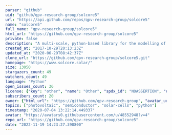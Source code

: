 ```yaml
---
parser: "github"
uid: "github/qpv-research-group/solcore5"
url: "https://api.github.com/repos/qpv-research-group/solcore5"
name: "solcore5"
full_name: "qpv-research-group/solcore5"
html_url: "https://github.com/qpv-research-group/solcore5"
private: false
description: "A multi-scale, python-based library for the modelling of solar cells and semiconductor materials"
created_at: "2017-10-29T20:13:23Z"
updated_at: "2020-06-29T08:42:37Z"
clone_url: "https://github.com/qpv-research-group/solcore5.git"
homepage: "https://www.solcore.solar/"
size: 13050
stargazers_count: 49
watchers_count: 49
language: "Python"
open_issues_count: 36
license: {"key": "other", "name": "Other", "spdx_id": "NOASSERTION", "url": null, "node_id": "MDc6TGljZW5zZTA="}
subscribers_count: 20
owner: {"html_url": "https://github.com/qpv-research-group", "avatar_url": "https://avatars0.githubusercontent.com/u/48552948?v=4", "login": "qpv-research-group", "type": "Organization"}
topics: ["photovoltaic", "semiconductor", "solar-cells", "python"]
timestamp: "2020-07-04 13:22:14.449337"
avatar: "https://avatars0.githubusercontent.com/u/48552948?v=4"
repo_url: "https://github.com/qpv-research-group/solcore5"
date: "2022-11-19 14:23:27.390800"
---
```

